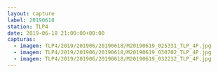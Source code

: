 ```yaml
---
layout: capture
label: 20190618
station: TLP4
date: 2019-06-18 21:00:00+00:00
capturas:
  - imagem: TLP4/2019/201906/20190618/M20190619_025331_TLP_4P.jpg
  - imagem: TLP4/2019/201906/20190618/M20190619_030702_TLP_4P.jpg
  - imagem: TLP4/2019/201906/20190618/M20190619_032232_TLP_4P.jpg
---
```

